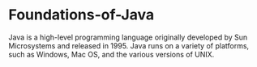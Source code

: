 # Foundations-of-Java
Java is a high-level programming language originally developed by Sun Microsystems and released in 1995. Java runs on a variety of platforms, such as Windows, Mac OS, and the various versions of UNIX.
